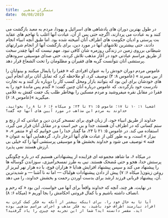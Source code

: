 ```yaml
---
title:  ستمگران مذهبی
date:  06/08/2019
---
```


در طول بهترین دوران های پادشاهی های اسرائیل و یهودا، مردم به معبد بازگشت می کنند و به عبادت می پردازند، اگرچه حتی پس از آن، عبادت آنها اغلب با تهاجم های عقاید بت پرستی و ادیان حکومت های اطراف آنان آمیخته شده بود. اما طبق آنچه انبیاء انجام دادند، حتی بیشترین تلاشهای آنها در مورد دین، برای بازگشت آنها از انجام شرارتهای شیطانی برروی زمین در زندگی روزمره شان کافی نبود. مهم نیست که آنها چقدر سخت از طریق مراسم عبادتی خود در آغاز مذهب تلاش کردند، حتی صدای موسیقی سرودهای پرستشی آنان نتوانست گریه های فقیران و مظلومان را تحت الشعاع قرار دهد.

عاموس مردم دوران خودش را به عنوان افرادی که « فقرا را پایمال میکنند و بینوایان را از بین میبرند » (عاموس ۸: ۴) توصیف کرد. او ملاحظه کرد که تمایل آنان برای انجام آیین های خودشان برای این بود که بتوانند بازار ومحل کسب کار را دوباره باز کنند و به تجارت نادرست خود بازگردند، که عاموس درباره آنان چنین گفت: « گندم پس ماندهٔ خود را به فقرا در مقابل نقره میفروشید و مردم مسکین را بهخاطر طلب یک جفت کفش به غلامی میگیرید »(عاموس ۸: ۶).

`اشعیا ۱: ۱۰ تا ۱۷؛ عاموس ۵: ۲۱ تا ۲۴؛ و میکاه ۶: ۶ تا ۸ را بخوانید. خداوند به مردم این مذاهب در مورد آیین های آنها چه گفت؟`

خداوند از طریق انبیاء خود، از زبان قوی برای تمسخر کردن دین و عبادتی که از رنج و ستم کسانی که در اطراف آن هستند، جدا و بی خبر است و در مقابل آنان قرار می گیرد، استفاده می کند. در عاموس ۵: ۲۱ تا ۲۴، ما گفتار خدا را می خوانیم که او « متنفر »، « بیزاز » است، و به طور کلی از عبادت های آنها انزجار دارد. گردهمایی آنها به عنوان « فتنه » توصیف می شود و خداوند بخشش ها و موسیقی پرستشی آنها را که خیلی بی ارزش هستند نمی پذیرد.

در میکاه ۶، ما شاهد مجموعه ای فزاینده از پیشنهاداتی هستیم که در باره چگونگی پرستش خدا، هجو و حتی مُضحک هستند. نبی به طرز تمسخرآمیزی، سوزاندن گوساله ها را پیشنهاد می کند و سپس پیشنهاد افزایش هدایا « هزاران قوچ، با ده هزار نهر لبریز از روغن زیتون( میکاه ۶: ۷) پیش از دادن پیشنهادات هولناک — اما نه نا آشنا — و شدیدترین آن، پیشنهاد قربانی فرزند ارشد برای بدست آوردن رحمت و بخشش خداوند، را می دهد.

در نهایت، هر چند، آنچه که خداوند واقعاً برای آنها می خواست، این بود « كه رحم و انصاف داشته باشيم و با كمال فروتنی احكامش را بجا آوريم « (میکاه ۶: ۸).

`آیا تا به حال خود را، برای اینکه بیشتر از آنکه به فکر کمک کردن به افراد نیازمند اطراف خود باشید، به فکر مذهب و اجرای مراسم مذهبی بوده اید، مقصر دانسته اید؟ شما از این تجربه چه چیزی را یاد گرفتید؟`